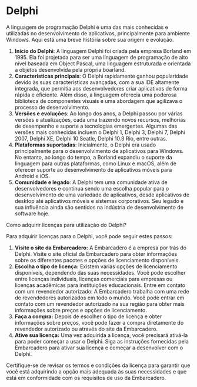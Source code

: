 # Delphi

A linguagem de programação Delphi é uma das mais conhecidas e utilizadas no desenvolvimento de aplicativos, principalmente para ambiente Windows. Aqui está uma breve história sobre sua origem e evolução.

1. <b> Inicio do Delphi</b>: A linguagem Delphi foi criada pela empresa Borland em 1995. Ela foi projetada para ser uma linguagem de programação de alto nível baseada em Object Pascal, uma linguagem estruturada e orientada a objetos desenvolvida pela própria boarland.
2. <b> Caracteristicas principais</b>: O Delphi rapidamente ganhou popularidade devido às suas caracteristicas avançadas, com a sua IDE altamente integrada, que permitia aos desenvolvedores criar aplicativos de forma rápida e eficiente. Além disso, a linguagem oferecia uma poderosa biblioteca de componentes visuais e uma abordagem que agilizava o processo de desenvolvimento. 
3. <b> Versões e evoluções</b>: Ao longo dos anos, a Delphi passou por várias versões e atualizações, cada uma trazendo novos recursos, melhorias de desempenho e suporte a tecnologias emergentes. Algumas das versões mais conhecidas incluem o Delphi 1, Delphi 3, Delphi 7, Delphi 2007, Delphi XE, Delphi 10 Seatle, Delphi 10.3 Rio, entre outras.
4. <b> Plataformas suportadas</b>: Inicialmente, o Delphi era usado principalmente para o desenvolvimento de aplicativos para Windows. No entanto, ao longo do tempo, a Borland expandiu o suporte da linguagem para outras plataformas, como Linux e macOS, além de oferecer suporte ao desenvolvimento de aplicativos móveis para Android e iOS.
5. <b> Comunidade e legado</b>: A Delphi tem uma comunidade ativa de desenvolvedores e continua sendo uma escolha popular para o desenvolvimento de uma variedade de aplicativos, desde aplicativos de desktop até aplicativos móveis e sistemas corporativos. Seu legado e sua influência ainda são sentidos na indústria de desenvolvimento de software hoje.

Como adquirir licenças para utilização do Delphi?


Para adquirir licenças para o Delphi, você pode seguir estes passos:

1. <b>Visite o site da Embarcadero:</b> A Embarcadero é a empresa por trás do Delphi. Visite o site oficial da Embarcadero para obter informações sobre os diferentes pacotes e opções de licenciamento disponíveis.
2. <b>Escolha o tipo de licença:</b> Existem várias opções de licenciamento disponíveis, dependendo das suas necessidades. Você pode escolher entre licenças individuais, licenças comerciais para empresas ou licenças acadêmicas para instituições educacionais.
Entre em contato com um revendedor autorizado: A Embarcadero trabalha com uma rede de revendedores autorizados em todo o mundo. Você pode entrar em contato com um revendedor autorizado na sua região para obter mais informações sobre preços e opções de licenciamento.
3. <b>Faça a compra:</b> Depois de escolher o tipo de licença e obter informações sobre preços, você pode fazer a compra diretamente do revendedor autorizado ou através do site da Embarcadero.
4. <b>Ative sua licença:</b> Uma vez adquirida a licença, você precisará ativá-la para poder começar a usar o Delphi. Siga as instruções fornecidas pela Embarcadero para ativar sua licença e começar a desenvolver com o Delphi.
   
Certifique-se de revisar os termos e condições da licença para garantir que você está adquirindo a opção mais adequada às suas necessidades e que está em conformidade com os requisitos de uso da Embarcadero.
